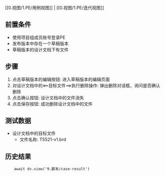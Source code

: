 [[0.视图/1.PE/用例视图]] | [[0.视图/1.PE/迭代视图]]

## 前置条件

- 使用项目组成员账号登录PE
- 发布版本中存在一个草稿版本
- 草稿版本的设计文档下有文件

## 步骤

1. 点击草稿版本的编辑按钮: 进入草稿版本的编辑页面
2. 对设计文档中的<==目标文件==>执行删除操作: 弹出删除对话框，询问是否确认删除
3. 点击确认按钮: 设计文档中的文件消失
4. 点击保存按钮: 成功删除设计文档中的文件

## 测试数据

- 设计文档中的目标文件
	- 文件名称: T5521-v1.brd

## 历史结果

```dataviewjs
    await dv.view('9.脚本/case-result')
```
